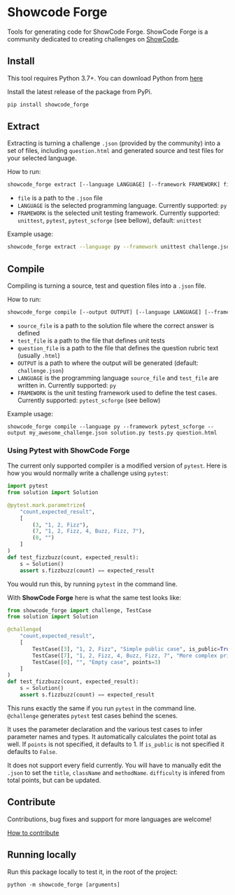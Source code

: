 # Showcode Forge

Tools for generating code for ShowCode Forge. ShowCode Forge is a community dedicated to creating challenges on [ShowCode](https://www.showcode.io/).

## Install

This tool requires Python 3.7+. You can download Python from [here](https://www.python.org/downloads/)

Install the latest release of the package from PyPi.

```sh
pip install showcode_forge
```

## Extract

Extracting is turning a challenge `.json` (provided by the community) into a set of files, including `question.html` and generated source and test files for your selected language.

How to run:
```sh
showcode_forge extract [--language LANGUAGE] [--framework FRAMEWORK] file
```

 - `file` is a path to the `.json` file
 - `LANGUAGE` is the selected programming language. Currently supported: `py`
 - `FRAMEWORK` is the selected unit testing framework. Currently supported: `unittest`, `pytest`, `pytest_scforge` (see bellow), default: `unittest`

Example usage:
```sh
showcode_forge extract --language py --framework unittest challenge.json
```

## Compile

Compiling is turning a source, test and question files into a `.json` file. 

How to run:
```sh
showcode_forge compile [--output OUTPUT] [--language LANGUAGE] [--framework FRAMEWORK] source_file test_file question_file
```

- `source_file` is a path to the solution file where the correct answer is defined
- `test_file` is a path to the file that defines unit tests
- `question_file` is a path to the file that defines the question rubric text (usually `.html`)
- `OUTPUT` is a path to where the output will be generated (default: `challenge.json`)
- `LANGUAGE` is the programming language `source_file` and `test_file` are written in. Currently supported: `py`
- `FRAMEWORK` is the unit testing framework used to define the test cases. Currently supported: `pytest_scforge` (see bellow)

Example usage:
```
showcode_forge compile --language py --framework pytest_scforge --output my_awesome_challenge.json solution.py tests.py question.html
```

### Using Pytest with ShowCode Forge

The current only supported compiler is a modified version of `pytest`. Here is how you would normally write a challenge using `pytest`:

```py
import pytest
from solution import Solution

@pytest.mark.parametrize(
    "count,expected_result",
    [
        (3, "1, 2, Fizz"),
        (7, "1, 2, Fizz, 4, Buzz, Fizz, 7"),
        (0, "")
    ]
)
def test_fizzbuzz(count, expected_result):
    s = Solution()
    assert s.fizzbuzz(count) == expected_result
```

You would run this, by running `pytest` in the command line.

With **ShowCode Forge** here is what the same test looks like:

```py
from showcode_forge import challenge, TestCase
from solution import Solution

@challenge(
    "count,expected_result",
    [
        TestCase([3], "1, 2, Fizz", "Simple public case", is_public=True),
        TestCase([7], "1, 2, Fizz, 4, Buzz, Fizz, 7", "More complex private case", points=2),
        TestCase([0], "", "Empty case", points=3)
    ]
)
def test_fizzbuzz(count, expected_result):
    s = Solution()
    assert s.fizzbuzz(count) == expected_result
```

This runs exactly the same if you run `pytest` in the command line. `@challenge` generates `pytest` test cases behind the scenes.

It uses the parameter declaration and the various test cases to infer parameter names and types. It automatically calculates the point total as well. If `points` is not specified, it defaults to 1. If `is_public` is not specified it defaults to `False`.

It does not support every field currently. You will have to manually edit the `.json` to set the `title`, `className` and `methodName`. `difficulty` is infered from total points, but can be updated.

## Contribute

Contributions, bug fixes and support for more languages are welcome!

[How to contribute](https://gist.github.com/MarcDiethelm/7303312)

## Running locally

Run this package locally to test it, in the root of the project:

```
python -m showcode_forge [arguments]
```
